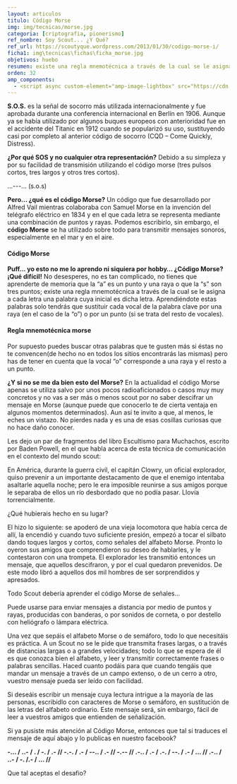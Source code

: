 ```yaml
---
layout: articulos
titulo: Código Morse
img: img/tecnicas/morse.jpg
categoria: [criptografia, pionerismo]
ref_nombre: Soy Scout... ¿Y Qué?
ref_url: https://scoutyque.wordpress.com/2013/01/30/codigo-morse-i/
ficha1: img\tecnicas\fichas\ficha_morse.jpg
objetivos: huebo
resumen: existe una regla mnemotécnica a través de la cual se le asigna a cada letra una palabra cuya inicial es dicha letra. Aprendiéndote estas palabras solo tendrás que sustituir...
orden: 32
amp_components:
  - <script async custom-element="amp-image-lightbox" src="https://cdn.ampproject.org/v0/amp-image-lightbox-0.1.js"></script>
---
```

**S.O.S.** es la señal de socorro más utilizada internacionalmente y fue aprobada durante una conferencia internacional en Berlín en 1906. Aunque ya se había utilizado por algunos buques europeos con anterioridad fue en el accidente del Titanic en 1912 cuando se popularizó su uso, sustituyendo casi por completo al anterior código de socorro (CQD – Come Quickly, Distress).

**¿Por qué SOS y no cualquier otra representación?** Debido a su simpleza y por su facilidad de transmisión utilizando el código morse (tres pulsos cortos, tres largos y otros tres cortos).

...---... (s.o.s)

**Pero… ¿qué es el código Morse?** Un código que fue desarrollado por Alfred Vail mientras colaboraba con Samuel Morse en la invención del telégrafo eléctrico en 1834 y en el que cada letra se representa mediante una combinación de puntos y rayas. Podemos escribirlo, sin embargo, el **código Morse** se ha utilizado sobre todo para transmitir mensajes sonoros, especialmente en el mar y en el aire.

#### Código Morse

**Puff… yo esto no me lo aprendo ni siquiera por hobby… ¿Código Morse? ¡Qué difícil!** No desesperes, no es tan complicado, no tienes que aprenderte de memoria que la “a” es un punto y una raya o que la “s” son tres puntos; existe una regla mnemotécnica a través de la cual se le asigna a cada letra una palabra cuya inicial es dicha letra. Aprendiéndote estas palabras solo tendrás que sustituir cada vocal de la palabra clave por una raya (en el caso de la “o”) o por un punto (si se trata del resto de vocales).

#### Regla mnemotécnica morse

Por supuesto puedes buscar otras palabras que te gusten más si éstas no te convencen(de hecho no en todos los sitios encontrarás las mismas) pero has de tener en cuenta que la vocal “o” corresponde a una raya y el resto a un punto.

**¿Y si no se me da bien esto del Morse?** En la actualidad el código Morse apenas se utiliza salvo por unos pocos radioaficionados o casos muy muy concretos y no vas a ser más o menos scout por no saber descifrar un mensaje en Morse (aunque puede que conocerlo te de cierta ventaja en algunos momentos determinados). Aun así te invito a que, al menos, le eches un vistazo. No pierdes nada y es una de esas cosillas curiosas que no hace daño conocer.

Les dejo un par de fragmentos del libro Escultismo para Muchachos, escrito por Baden Powell, en el que habla acerca de esta técnica de comunicación en el contexto del mundo scout:

En América, durante la guerra civil, el capitán Clowry, un oficial explorador, quiso prevenir a un importante destacamento de que el enemigo intentaba asaltarle aquella noche; pero le era imposible reunirse a sus amigos porque le separaba de ellos un río desbordado que no podía pasar. Llovía torrencialmente.

¿Qué hubierais hecho en su lugar?

El hizo lo siguiente: se apoderó de una vieja locomotora que había cerca de allí, la encendió y cuando tuvo suficiente presión, empezó a tocar el silbato dando toques largos y cortos, como señales del alfabeto Morse. Pronto lo oyeron sus amigos que comprendieron su deseo de hablarles, y le contestaron con una trompeta. El explorador les transmitió entonces un mensaje, que aquellos descifraron, y por el cual quedaron prevenidos. De este modo libró a aquellos dos mil hombres de ser sorprendidos y apresados.

Todo Scout debería aprender el código Morse de señales...

Puede usarse para enviar mensajes a distancia por medio de puntos y rayas, producidas con banderas, o por sonidos de corneta, o por destello con heliógrafo o lámpara eléctrica.

Una vez que sepáis el alfabeto Morse o de semáforo, todo lo que necesitáis es práctica. A un Scout no se le pide que transmita frases largas, o a través de distancias largas o a grandes velocidades; todo lo que se espera de él es que conozca bien el alfabeto, y leer y transmitir correctamente frases o palabras sencillas. Haced cuanto podáis para que cuando tengáis que mandar un mensaje a través de un campo extenso, o de un cerro a otro, vuestro mensaje pueda ser leído con facilidad.

Si deseáis escribir un mensaje cuya lectura intrigue a la mayoría de las personas, escribidlo con caracteres de Morse o semáforo, en sustitución de las letras del alfabeto ordinario. Este mensaje será, sin embargo, fácil de leer a vuestros amigos que entienden de señalización.

Si ya pusiste más atención al Código Morse, entonces que tal si traduces el mensaje de aquí abajo y lo publicas en nuestro facebook?

**-... / ..- / . / -. / .- // -.-. / .- / --.. / .- // -.-- // .-.. / .- / .-. / --. / .- / ... // .-.. / ..- / -. /.- / ... //**

Que tal aceptas el desafio?
